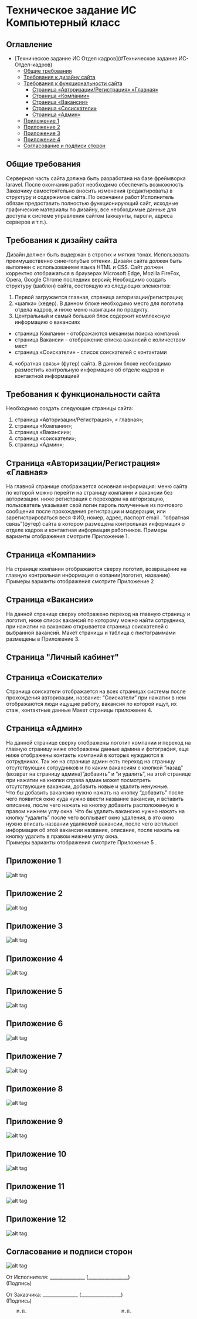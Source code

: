 # Техническое задание ИС Компьютерный класс


<!-- TOC-START -->
## Оглавление

- [Техническое задание ИС Отдел кадров](#Техническое задание ИС-Отдел-кадров)
  - [Общие требования](#Общие-требования)
  - [Требования к дизайну сайта](#Требования-к-дизайну-сайта)
  - [Требования к функциональности сайта](#Требования-к-функциональности-сайта)
    - [Страница «Авторизации/Регистрация» «Главная»](#Страница-«Авторизации/Регистрация»-«Главная»)
    - [Страница «Компании»](#Страница-«Компании»)
    - [Страница «Вакансии»](#Страница-«Вакансии»)
    - [Страница «Сосискатели»](#Страница-«Соискатели»)
    - [Страница «Админ»](#Страница-«Админ»)
  - [Приложение 1](#Приложение-1)
  - [Приложение 2](#Приложение-2)
  - [Приложение 3](#Приложение-3)
  - [Приложение 4](#Приложение-4)
  - [Согласование и подписи сторон](#Согласование-и-подписи-сторон)
<!-- TOC-END -->


## Общие требования

Серверная часть сайта должна быть разработана на базе фреймворка laravel. После окончания работ необходимо обеспечить возможность Заказчику самостоятельно вносить изменения (редактировать) в структуру и содержимое сайта.
По окончании работ Исполнитель обязан предоставить полностью функционирующий сайт, исходные графические материалы по дизайну, все необходимые данные для доступа к системе управления сайтом (аккаунты, пароли, адреса серверов и т.п.).


## Требования к дизайну сайта

Дизайн должен быть выдержан в строгих и мягких тонах. Использовать преимущественно сине-голубые оттенки. Дизайн сайта должен быть выполнен с использованием языка HTML и CSS.
Сайт должен корректно отображаться в браузерах Microsoft Edge, Mozilla FireFox, Opera, Google Chrome последних версий; 
Необходимо создать структуру (шаблон) сайта, состоящую из следующих элементов:
1.	Первой загружается главная, страница авторизации/регистрации;
2.	«шапка» (хедер). В данном блоке необходимо место для логотипа отдела кадров, и ниже меню навигации по продукту.
3.	Центральный и самый большой блок содержит комплексную информацию о вакансиях
- страница Компании - отображаются механизм поиска компаний 
- страница Вакансии – отображение списка вакансий с количеством мест
- страница «Соискатели» - список соискателей с контактами
4.	«обратная связь» (футер) сайта. В данном блоке необходимо разместить контрольную информацию об отделе кадров и контактной информацией 


## Требования к функциональности сайта

Необходимо создать следующие страницы сайта:
1.	страница «Авторизации/Регистрация», « главная»;
2.	страница «Компании»;
3.	страница «Вакансии»;
4.	страница «соискатели»;
5.	страница «Админ»;


## Страница «Авторизации/Регистрация» «Главная»

На главной странице отображается основная информация: меню сайта по которой можно перейти на страницу компании и вакансии без авторизации.
ниже регистрация с переходом на авторизацию, пользователь указывает свой логин пароль полученные из почтового сообщения после прохождения регистрации и модерации,  или зарегистрироваться веся ФИО, номер, адрес, паспорт email . 
“обратная связь”(футер) сайта в котором размещена контрольная  информация о отделе кадров и контактная информация работников.
Примеры варианты отображения смотрите Приложение 1.



## Страница «Компании»

На странице компании отображаются сверху логотип, возвращение на главную контрольная информация о копании(логотип, название)
Примеры варианты отображения смотрите Приложение 2



## Страница «Вакансии»

На данной странице сверху отображено переход на главную страницу и логотип, ниже список вакансий по которому можно найти сотрудника, при нажатии на вакансию открывается страница соискателей с выбранной вакансий.
Макет страницы  и таблица с пиктограммами размещены в Приложение 3.

## Страница "Личный кабинет"



## Страница «Соискатели»

Страница соискатели отображается на всех страницах системы после прохождения авторизации, название: “Соискатели” при нажатии в нем отображаются люди ищущие работу, вакансия по которой ищут, их стаж,
контактные данные Макет страницы приложение 4.



## Страница «Админ»

На данной странице сверху отображены логотип компании и переход на главную страницу ниже отображены данные админа и фотография, еще ниже отображены контакты компаний в которых нуждаются в сотрудниках. 
Так же на странице админ есть переход на страницу отсутствующих сотрудников и по каким вакансиям с кнопкой ”назад” (возврат на страницу админа)”добавить” и “и удалить”, на этой странице при нажатии на кнопки справа  админ может посмотреть отсутствующие вакансии, добавить новые и удалить  ненужные.  
Что бы добавить вакансию нужно нажать на кнопку “добавить” после чего появится окно куда нужно ввести название вакансии, и вставить описание, после чего нажать на кнопку добавить расположенную в правом нижнем углу окна. 
Что бы удалить вакансию нужно нажать на кнопку “удалить” после чего всплывает окно удаления, в это окно нужно вписать названии удаляемой вакансии, после чего всплывет информация об этой вакансии название, описание, после нажать на кнопку удалить в правом нижнем углу окна.  
Примеры варианты отображения смотрите Приложение 5 .



## Приложение 1



 ![alt tag](https://github.com/vishhh1/vishhh1/blob/main/1.jpg?raw=true)



## Приложение 2



 ![alt tag](https://github.com/vishhh1/vishhh1/blob/main/2.jpg?raw=true)



## Приложение 3



  ![alt tag](https://github.com/vishhh1/vishhh1/blob/main/3.jpg?raw=true)



## Приложение 4



  ![alt tag](https://github.com/vishhh1/vishhh1/blob/main/4.jpg?raw=true)




## Приложение 5



  ![alt tag](https://github.com/vishhh1/vishhh1/blob/main/5.jpg?raw=true)





## Приложение 6



  ![alt tag](https://github.com/vishhh1/vishhh1/blob/main/6.jpg?raw=true)




## Приложение 7



  ![alt tag](https://github.com/vishhh1/vishhh1/blob/main/7.jpg?raw=true)



## Приложение 8



  ![alt tag](https://github.com/vishhh1/vishhh1/blob/main/8.jpg?raw=true)



## Приложение 9



  ![alt tag](https://github.com/vishhh1/vishhh1/blob/main/9.jpg?raw=true)



## Приложение 10



  ![alt tag](https://github.com/vishhh1/vishhh1/blob/main/10.jpg?raw=true)



## Приложение 11



  ![alt tag](https://github.com/vishhh1/vishhh1/blob/main/11.jpg?raw=true)



## Приложение 12



  ![alt tag](https://github.com/vishhh1/vishhh1/blob/main/12.jpg?raw=true)




## Согласование и подписи сторон



  ![alt tag](https://github.com/vishhh1/vishhh1/blob/main/Screenshot_1.png?raw=true)

От  Исполнителя:  _______________ (_________________)      	
                                      (Подпись)              			


От Заказчика: 
_______________ (_________________)      		 
                     (Подпись)                  				
         

         
        М.П.               						М.П.
